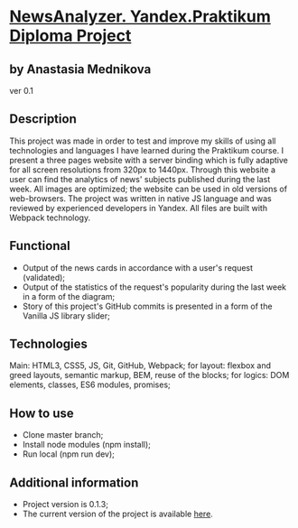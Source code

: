 # [NewsAnalyzer. Yandex.Praktikum Diploma Project](https://yourniceshot.github.io/news-diploma-project/)
## by Anastasia Mednikova
ver 0.1
## Description
This project was made in order to test and improve my skills of using all technologies and languages I have learned during the Praktikum course. I present a three pages website with a server binding which is fully adaptive for all screen resolutions from 320px to 1440px. Through this website a user can find the analytics of news' subjects published during the last week. All images are optimized; the website can be used in old versions of web-browsers. The project was written in native JS language and was reviewed by experienced developers in Yandex. All files are built with Webpack technology. 

## Functional
- Output of the news cards in accordance with a user's request (validated);
- Output of the statistics of the request's popularity during the last week in a form of the diagram;
- Story of this project's GitHub commits is presented in a form of the Vanilla JS library slider;

## Technologies 
Main: HTML3, CSS5, JS, Git, GitHub, Webpack; for layout: flexbox and greed layouts, semantic markup, BEM, reuse of the blocks; for logics: DOM elements, classes, ES6 modules, promises;

## How to use 

- Clone master branch;
- Install node modules (npm install);
- Run local (npm run dev);

## Additional information 

- Project version is 0.1.3;
- The current version of the project is available [here](https://github.com/yourniceshot/news-diploma-project).
